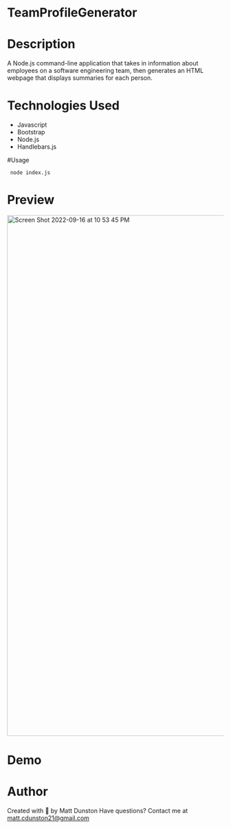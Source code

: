 # TeamProfileGenerator

# Description

A Node.js command-line application that takes in information about employees on a software engineering team, then generates an HTML webpage that displays summaries for each person.

# Technologies Used

- Javascript
- Bootstrap
- Node.js
- Handlebars.js

#Usage 

` node index.js`

# Preview 

<img width="1210" alt="Screen Shot 2022-09-16 at 10 53 45 PM" src="https://user-images.githubusercontent.com/99387661/190842767-c71965ba-bfb8-44aa-8a7c-2f0c33cdcacb.png">

# Demo



# Author

Created with 🧠 by Matt Dunston
Have questions? Contact me at matt.cdunston21@gmail.com

